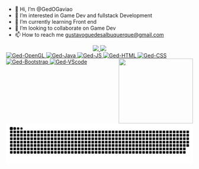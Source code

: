 - 👋 Hi, I’m @GedOGaviao
- 👀 I’m interested in Game Dev and fullstack Development 
- 🌱 I’m currently learning Front end
- 💞️ I’m looking to collaborate on Game Dev 
- 📫 How to reach me gustavoguedesalbuquerque@gmail.com

<div align="center">
  <a href="https://github.com/GedOGaviao">
  <img border-radios="5px" height="180em" src="https://github-readme-stats.vercel.app/api?username=GedOGaviao&show_icons=true&theme=dark&include_all_commits=true&count_private=true"/>
  <img height="125em" src="https://github-readme-stats.vercel.app/api/top-langs/?username=GedOGaviao&layout=compact&langs_count=7&theme=dark"/>
</div>

<div>
  <img aling="center" width="40" heihgt="80" alt="Ged-OpenGL" src="https://cdn.jsdelivr.net/gh/devicons/devicon/icons/opengl/opengl-plain.svg" />
  <img aling="center" width="40" heihgt="80" alt="Ged-Java" src="https://cdn.jsdelivr.net/gh/devicons/devicon/icons/java/java-original.svg" />
  <img aling="center" width="40" heihgt="80" alt="Ged-JS" src="https://cdn.jsdelivr.net/gh/devicons/devicon/icons/javascript/javascript-original.svg" />
  <img aling="center" width="40" heihgt="80" alt="Ged-HTML" src="https://cdn.jsdelivr.net/gh/devicons/devicon/icons/html5/html5-plain.svg" />
  <img aling="center" width="40" heihgt="80" alt="Ged-CSS" src="https://cdn.jsdelivr.net/gh/devicons/devicon/icons/css3/css3-plain.svg" />
  <img aling="center" width="40" heihgt="80" alt="Ged-Bootstrap" src="https://cdn.jsdelivr.net/gh/devicons/devicon/icons/bootstrap/bootstrap-plain.svg" />
  <img aling="center" width="40" heihgt="80" alt="Ged-VScode" src="https://cdn.jsdelivr.net/gh/devicons/devicon/icons/vscode/vscode-original.svg" />
  <img aling="right" src="https://media4.giphy.com/media/gtK6WmTEa9w3eCAVYX/giphy.gif?cid=790b76113630b46d64e95e79d72cbe2e52c7d851a8b182fb&rid=giphy.gif&ct=g" align="right" width="200" height="175" />
</div>

##


![snake gif](https://github.com/GedOGaviao/GedOGaviao/blob/output/github-contribution-grid-snake.svg)

